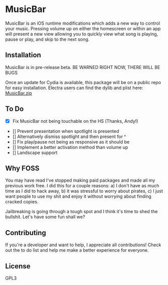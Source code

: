 # MusicBar

MusicBar is an iOS runtime modifications which adds a new way to control your music. Pressing volume up on either the homescreen or within an app will present a new view allowing you to quickly view what song is playing, pause or play, and skip to the next song.

## Installation

MusicBar is in pre-release beta. BE WARNED RIGHT NOW, THERE WILL BE BUGS

Once an update for Cydia is available, this package will be on a public repo for easy installation. Electra users can find the dylib and plist here: [MusicBar.zip](https://github.com/CPDigitalDarkroom/MusicBar/releases)

## To Do

- [X] Fix MusicBar not being touchable on the HS (Thanks, Andy!)
- [] Prevent presentation when spotlight is presented
- [] Alternatively dismiss spotlight and then present for ^
- [] Fix play/pause not being as responsive as it should be
- [] Implement a better activation method than volume up
- [] Landscape support

## Why FOSS

You may have read I've stopped making paid packages and made all my previous work free. I did this for a couple reasons: a) I don't have as much time as I did to hack away, b) it was stressful to worry about pirates, c) I just want people to use my shit and enjoy it without worrying about finding cracked copies.

Jailbreaking is going through a tough spot and I think it's time to shed the bullshit. Let's have some fun shall we?

## Contributing

If you're a developer and want to help, I appreciate all contributions! Check out the to do list and help me make a better experience for everyone.

## License

GPL3

